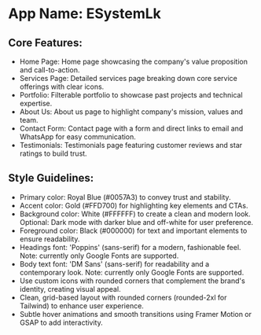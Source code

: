# **App Name**: ESystemLk

## Core Features:

- Home Page: Home page showcasing the company's value proposition and call-to-action.
- Services Page: Detailed services page breaking down core service offerings with clear icons.
- Portfolio: Filterable portfolio to showcase past projects and technical expertise.
- About Us: About us page to highlight company's mission, values and team.
- Contact Form: Contact page with a form and direct links to email and WhatsApp for easy communication.
- Testimonials: Testimonials page featuring customer reviews and star ratings to build trust.

## Style Guidelines:

- Primary color: Royal Blue (#0057A3) to convey trust and stability.
- Accent color: Gold (#FFD700) for highlighting key elements and CTAs.
- Background color: White (#FFFFFF) to create a clean and modern look. Optional: Dark mode with darker blue and off-white for user preference.
- Foreground color: Black (#000000) for text and important elements to ensure readability.
- Headings font: 'Poppins' (sans-serif) for a modern, fashionable feel. Note: currently only Google Fonts are supported.
- Body text font: 'DM Sans' (sans-serif) for readability and a contemporary look. Note: currently only Google Fonts are supported.
- Use custom icons with rounded corners that complement the brand's identity, creating visual appeal.
- Clean, grid-based layout with rounded corners (rounded-2xl for Tailwind) to enhance user experience.
- Subtle hover animations and smooth transitions using Framer Motion or GSAP to add interactivity.